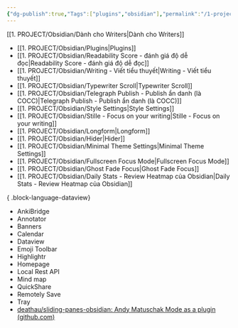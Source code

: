 ```yaml
---
{"dg-publish":true,"Tags":["plugins","obsidian"],"permalink":"/1-project/obsidian/plugins/","dgPassFrontmatter":true}
---
```



[[1. PROJECT/Obsidian/Dành cho Writers\|Dành cho Writers]]

- [[1. PROJECT/Obsidian/Plugins\|Plugins]]
- [[1. PROJECT/Obsidian/Readability Score - đánh giá độ dễ đọc\|Readability Score - đánh giá độ dễ đọc]]
- [[1. PROJECT/Obsidian/Writing - Viết tiểu thuyết\|Writing - Viết tiểu thuyết]]
- [[1. PROJECT/Obsidian/Typewriter Scroll\|Typewriter Scroll]]
- [[1. PROJECT/Obsidian/Telegraph Publish - Publish ẩn danh (là COCC)\|Telegraph Publish - Publish ẩn danh (là COCC)]]
- [[1. PROJECT/Obsidian/Style Settings\|Style Settings]]
- [[1. PROJECT/Obsidian/Stille - Focus on your writing\|Stille - Focus on your writing]]
- [[1. PROJECT/Obsidian/Longform\|Longform]]
- [[1. PROJECT/Obsidian/Hider\|Hider]]
- [[1. PROJECT/Obsidian/Minimal Theme Settings\|Minimal Theme Settings]]
- [[1. PROJECT/Obsidian/Fullscreen Focus Mode\|Fullscreen Focus Mode]]
- [[1. PROJECT/Obsidian/Ghost Fade Focus\|Ghost Fade Focus]]
- [[1. PROJECT/Obsidian/Daily Stats - Review Heatmap của Obsidian\|Daily Stats - Review Heatmap của Obsidian]]

{ .block-language-dataview}

- AnkiBridge
- Annotator
- Banners
- Calendar
- Dataview
- Emoji Toolbar
- Highlightr
- Homepage
- Local Rest API
- Mind map
- QuickShare
- Remotely Save
- Tray
- [deathau/sliding-panes-obsidian: Andy Matuschak Mode as a plugin (github.com)](https://github.com/deathau/sliding-panes-obsidian)

